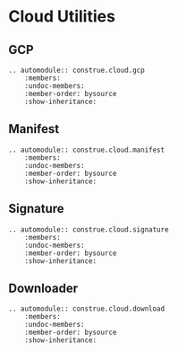 # Cloud Utilities

## GCP

```{eval-rst}
.. automodule:: construe.cloud.gcp
    :members:
    :undoc-members:
    :member-order: bysource
    :show-inheritance:
```

## Manifest

```{eval-rst}
.. automodule:: construe.cloud.manifest
    :members:
    :undoc-members:
    :member-order: bysource
    :show-inheritance:
```

## Signature

```{eval-rst}
.. automodule:: construe.cloud.signature
    :members:
    :undoc-members:
    :member-order: bysource
    :show-inheritance:
```

## Downloader

```{eval-rst}
.. automodule:: construe.cloud.download
    :members:
    :undoc-members:
    :member-order: bysource
    :show-inheritance:
```